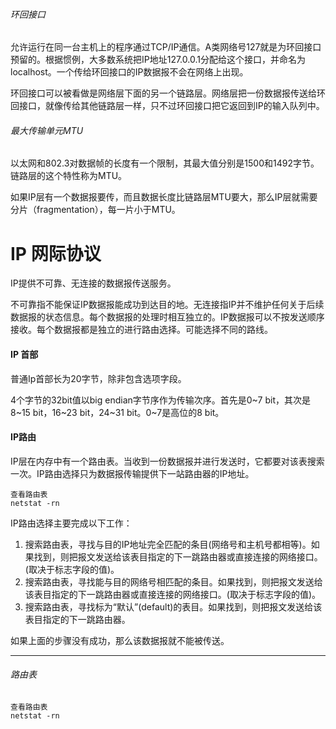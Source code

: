 ###### 环回接口
允许运行在同一台主机上的程序通过TCP/IP通信。A类网络号127就是为环回接口预留的。根据惯例，大多数系统把IP地址127.0.0.1分配给这个接口，并命名为localhost。一个传给环回接口的IP数据报不会在网络上出现。  

环回接口可以被看做是网络层下面的另一个链路层。网络层把一份数据报传送给环回接口，就像传给其他链路层一样，只不过环回接口把它返回到IP的输入队列中。

###### 最大传输单元MTU
以太网和802.3对数据帧的长度有一个限制，其最大值分别是1500和1492字节。链路层的这个特性称为MTU。

如果IP层有一个数据报要传，而且数据长度比链路层MTU要大，那么IP层就需要分片（fragmentation），每一片小于MTU。

# IP 网际协议
IP提供不可靠、无连接的数据报传送服务。

不可靠指不能保证IP数据报能成功到达目的地。无连接指IP并不维护任何关于后续数据报的状态信息。每个数据报的处理时相互独立的。IP数据报可以不按发送顺序接收。每个数据报都是独立的进行路由选择。可能选择不同的路线。

#### IP 首部
普通Ip首部长为20字节，除非包含选项字段。

4个字节的32bit值以big endian字节序作为传输次序。首先是0~7 bit，其次是8~15 bit，16~23 bit，24~31 bit。0~7是高位的8 bit。

#### IP路由
IP层在内存中有一个路由表。当收到一份数据报并进行发送时，它都要对该表搜索一次。IP路由选择只为数据报传输提供下一站路由器的IP地址。
```
查看路由表
netstat -rn
```

IP路由选择主要完成以下工作：
1. 搜索路由表，寻找与目的IP地址完全匹配的条目(网络号和主机号都相等)。如果找到，则把报文发送给该表目指定的下一跳路由器或直接连接的网络接口。(取决于标志字段的值)。
2. 搜索路由表，寻找能与目的网络号相匹配的条目。如果找到，则把报文发送给该表目指定的下一跳路由器或直接连接的网络接口。(取决于标志字段的值)。
3. 搜索路由表，寻找标为“默认”(default)的表目。如果找到，则把报文发送给该表目指定的下一跳路由器。

如果上面的步骤没有成功，那么该数据报就不能被传送。


***
###### 路由表

```
查看路由表
netstat -rn
```

